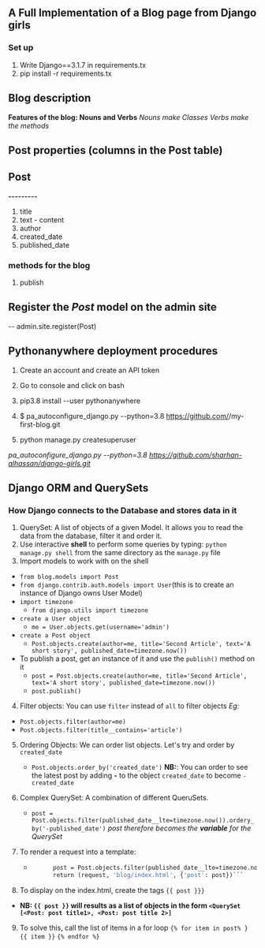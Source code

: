 ## A Full Implementation of a Blog page from Django girls
### Set up
1. Write Django==3.1.7 in requirements.tx
1. pip install -r requirements.tx

## Blog description
**Features of the blog: Nouns and Verbs**
*Nouns make Classes*
*Verbs make the methods*
## Post properties (columns in the Post table)
## Post
**---------**
1. title 
2. text - content 
3. author 
4. created_date
5. published_date
### methods for the blog
1. publish

## Register the *Post* model on the admin site
-- admin.site.register(Post)

## Pythonanywhere deployment procedures
1. Create an account and create an API token
2. Go to console and click on bash 
3. pip3.8 install --user pythonanywhere
4. $ pa_autoconfigure_django.py --python=3.8 https://github.com/<your-github-username>/my-first-blog.git

5. python manage.py createsuperuser

*pa_autoconfigure_django.py --python=3.8 https://github.com/sharhan-alhassan/django-girls.git*

## Django ORM and QuerySets
### How Django connects to the Database and stores data in it
1. QuerySet: A list of objects of a given Model. It allows you to read the data from the database, filter it and order it.
2. Use interactive **shell** to perform some queries by typing: `python manage.py shell` from the same directory as the `manage.py` file
3. Import models to work with on the shell
- `from blog.models import Post`
- `from django.contrib.auth.models import User`(this is to create an instance of Django owns User Model)
- `import timezone`
    - `from django.utils import timezone`
- `create a User object` 
    - `me = User.objects.get(username='admin')`
- `create a Post object`
    - `Post.objects.create(author=me, title='Second Article', text='A short story', published_date=timezone.now())`
- To publish a post, get an instance of it and use the `publish()` method on it
    - `post = Post.objects.create(author=me, title='Second Article', text='A short story', published_date=timezone.now())`
    - `post.publish()`
4. Filter objects: You can use `filter` instead of `all` to filter objects
*Eg:*
- `Post.objects.filter(author=me)`
- `Post.objects.filter(title__contains='article')`

5. Ordering Objects: We can order list objects. Let's try and order by `created_date`
    - `Post.objects.order_by('created_date')`
    **NB:**: You can order to see the latest post by adding **-** to the object `created_date` to become `-created_date`
6. Complex QuerySet: A combination of different QueruSets. 
    - `post = Post.objects.filter(published_date__lte=timezone.now()).ordery_by('-published_date')`
    *post therefore becomes the **variable** for the QuerySet*
7. To render a request into a template:

    - ```def index(request):
            post = Post.objects.filter(published_date__lte=timezone.now()).ordery_by('-published_date')
            return (request, 'blog/index.html', {'post': post})```

8. To display on the index.html, create the tags `{{ post }}}`
- **NB: `{{ post }}` will results as a list of objects in the form `<QuerySet [<Post: post title1>, <Post: post title 2>]`**
9. To solve this, call the list of items in a for loop
`{% for item in post% }`
    `{{ item }}`
  `{% endfor %}`
